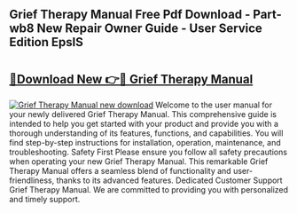 ## Grief Therapy Manual Free Pdf Download - Part-wb8 New Repair Owner Guide - User Service Edition EpslS

# <h2><a href="http://bc16641.oget.top/?id=Grief+Therapy+Manual">🔗Download New 👉🔴 Grief Therapy Manual</a></h2>

[![Grief Therapy Manual new download](https://i.imgur.com/5g1atiW.png)](http://bc16641.oget.top/?id=Grief+Therapy+Manual)
Welcome to the user manual for your newly delivered Grief Therapy Manual. This comprehensive guide is intended to help you get started with your product and provide you with a thorough understanding of its features, functions, and capabilities. You will find step-by-step instructions for installation, operation, maintenance, and troubleshooting. Safety First Please ensure you follow all safety precautions when operating your new Grief Therapy Manual. This remarkable Grief Therapy Manual offers a seamless blend of functionality and user-friendliness, thanks to its advanced features. Dedicated Customer Support Grief Therapy Manual. We are committed to providing you with personalized and timely support.
